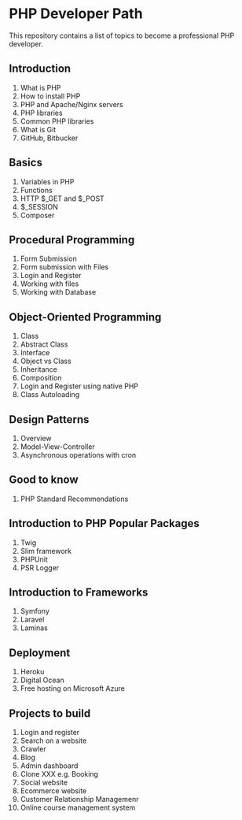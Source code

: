 # PHP Developer Path

This repository contains a list of topics to become a professional PHP developer.

## Introduction
1. What is PHP
2. How to install PHP
3. PHP and Apache/Nginx servers
4. PHP libraries
5. Common PHP libraries
1. What is Git
2. GitHub, Bitbucker

## Basics
1. Variables in PHP
1. Functions
1. HTTP $_GET and $_POST
1. $_SESSION
1. Composer

## Procedural Programming
1. Form Submission
2. Form submission with Files
3. Login and Register
4. Working with files
5. Working with Database

## Object-Oriented Programming
1. Class
1. Abstract Class
1. Interface
1. Object vs Class
1. Inheritance
1. Composition
1. Login and Register using native PHP
2. Class Autoloading

## Design Patterns
1. Overview
1. Model-View-Controller
1. Asynchronous operations with cron

## Good to know
1. PHP Standard Recommendations

## Introduction to PHP Popular Packages
1. Twig
1. Slim framework
1. PHPUnit
2. PSR Logger

## Introduction to Frameworks
1. Symfony
2. Laravel
3. Laminas

## Deployment
1. Heroku
2. Digital Ocean
3. Free hosting on Microsoft Azure

## Projects to build
1. Login and register
1. Search on a website
1. Crawler
1. Blog
1. Admin dashboard
1. Clone XXX e.g. Booking
1. Social website
1. Ecommerce website
1. Customer Relationship Managemenr
1. Online course management system
